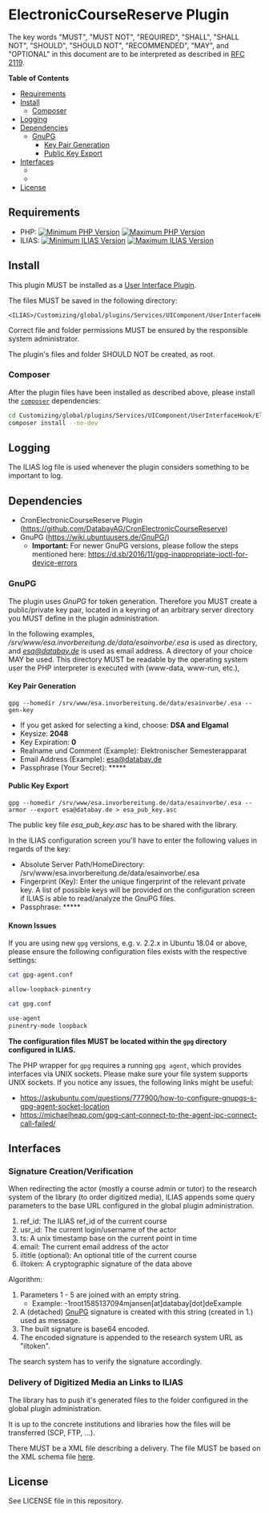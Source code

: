 # ElectronicCourseReserve Plugin

The key words "MUST", "MUST NOT", "REQUIRED", "SHALL", "SHALL NOT", "SHOULD",
"SHOULD NOT", "RECOMMENDED", "MAY", and "OPTIONAL"
in this document are to be interpreted as described in
[RFC 2119](https://www.ietf.org/rfc/rfc2119.txt).

**Table of Contents**

* [Requirements](#requirements)
* [Install](#install)
  * [Composer](#composer)
* [Logging](#logging)
* [Dependencies](#dependencies)
  * [GnuPG](#gnupg)
    * [Key Pair Generation](#key-pair-generation)
    * [Public Key Export](#public-key-export)
* [Interfaces](#interfaces)
    * [](#signature-creationverification)
    * [](#delivery-of-digitized-media-an-links-to-ilias)
* [License](#license)

## Requirements

* PHP: [![Minimum PHP Version](https://img.shields.io/badge/Minimum_PHP-7.3.x-blue.svg)](https://php.net/) [![Maximum PHP Version](https://img.shields.io/badge/Maximum_PHP-7.4.x-blue.svg)](https://php.net/)
* ILIAS: [![Minimum ILIAS Version](https://img.shields.io/badge/Minimum_ILIAS-7.x-orange.svg)](https://ilias.de/) [![Maximum ILIAS Version](https://img.shields.io/badge/Maximum_ILIAS-7.x-orange.svg)](https://ilias.de/)

## Install

This plugin MUST be installed as a
[User Interface Plugin](https://www.ilias.de/docu/goto_docu_pg_39405_42.html).

The files MUST be saved in the following directory:

	<ILIAS>/Customizing/global/plugins/Services/UIComponent/UserInterfaceHook/ElectronicCourseReserve

Correct file and folder permissions MUST be
ensured by the responsible system administrator.

The plugin's files and folder SHOULD NOT be created, 
as root.

### Composer

After the plugin files have been installed as described above,
please install the [`composer`](https://getcomposer.org/) dependencies:

```bash
cd Customizing/global/plugins/Services/UIComponent/UserInterfaceHook/ElectronicCourseReserve
composer install --no-dev
```


## Logging

The ILIAS log file is used whenever the plugin considers something
to be important to log.

## Dependencies

* CronElectronicCourseReserve Plugin (https://github.com/DatabayAG/CronElectronicCourseReserve)
* GnuPG (https://wiki.ubuntuusers.de/GnuPG/)
  * **Important:** For newer GnuPG versions, please follow the steps mentioned here: https://d.sb/2016/11/gpg-inappropriate-ioctl-for-device-errors

### GnuPG

The plugin uses *GnuPG* for token generation. Therefore you MUST create a public/private key pair, located in a keyring of an arbitrary server directory you MUST define in the plugin administration.

In the following examples, */srv/www/esa.invorbereitung.de/data/esainvorbe/.esa* is used as directory, and *esa@databay.de* is used as email address. A directory of your choice MAY be used. This directory MUST be readable by the operating system user the PHP interpreter is executed with (www-data, www-run, etc.),

#### Key Pair Generation

    gpg --homedir /srv/www/esa.invorbereitung.de/data/esainvorbe/.esa --gen-key
  
 
  * If you get asked for selecting a kind, choose: **DSA and Elgamal**
  * Keysize: **2048**
  * Key Expiration: **0**
  * Realname und Comment (Example): Elektronischer Semesterapparat
  * Email Address (Example): esa@databay.de
  * Passphrase (Your Secret): *****

#### Public Key Export

    gpg --homedir /srv/www/esa.invorbereitung.de/data/esainvorbe/.esa --armor --export esa@databay.de > esa_pub_key.asc

The public key file *esa_pub_key.asc* has to be shared with the library.

In the ILIAS configuration screen you'll have to enter the following values in regards of the key:

* Absolute Server Path/HomeDirectory: /srv/www/esa.invorbereitung.de/data/esainvorbe/.esa 
* Fingerprint (Key): Enter the unique fingerprint of the relevant private key. A list of possible keys will be provided on the configuration screen if ILIAS is able to read/analyze the GnuPG files. 
* Passphrase: *****

#### Known Issues

If you are using new `gpg` versions, e.g. v. 2.2.x in Ubuntu 18.04 or above, please ensure
the following configuration files exists with the respective settings:

```bash
cat gpg-agent.conf

allow-loopback-pinentry
```

```bash
cat gpg.conf

use-agent
pinentry-mode loopback
```

**The configuration files MUST be located within the `gpg` directory configured in ILIAS.**

The PHP wrapper for `gpg` requires a running `gpg agent`, which provides interfaces
via UNIX sockets. Please make sure your file system supports UNIX sockets. If you
notice any issues, the following links might be useful:

* https://askubuntu.com/questions/777900/how-to-configure-gnupgs-s-gpg-agent-socket-location
* https://michaelheap.com/gpg-cant-connect-to-the-agent-ipc-connect-call-failed/

## Interfaces

### Signature Creation/Verification

When redirecting the actor (mostly a course admin or tutor) to the research system of the
library (to order digitized media), ILIAS appends some query parameters to the base URL configured in the global 
plugin administration.

1. ref_id: The ILIAS ref_id of the current course
2. usr_id: The current login/username of the actor
3. ts: A unix timestamp base on the current point in time
4. email: The current email address of the actor
5. iltitle (optional): An optional title of the current course
6. iltoken: A cryptographic signature of the data above

Algorithm:
1. Parameters 1 - 5 are joined with an empty string.
    * Example: -1root1585137094mjansen\[at\]databay\[dot\]deExample 
2. A (detached) [GnuPG](#gnupg) signature is created with this string (created in 1.) used as message.
3. The built signature is base64 encoded.
4. The encoded signature is appended to the research system URL as "iltoken". 

The search system has to verify the signature accordingly.

### Delivery of Digitized Media an Links to ILIAS

The library has to push it's generated files to the folder configured in the global plugin administration.

It is up to the concrete institutions and libraries how the files will be transferred (SCP, FTP, ...).

There MUST be a XML file describing a delivery. The file MUST be based on the XML schema file [here](./xsd/import.xsd).

## License

See LICENSE file in this repository.